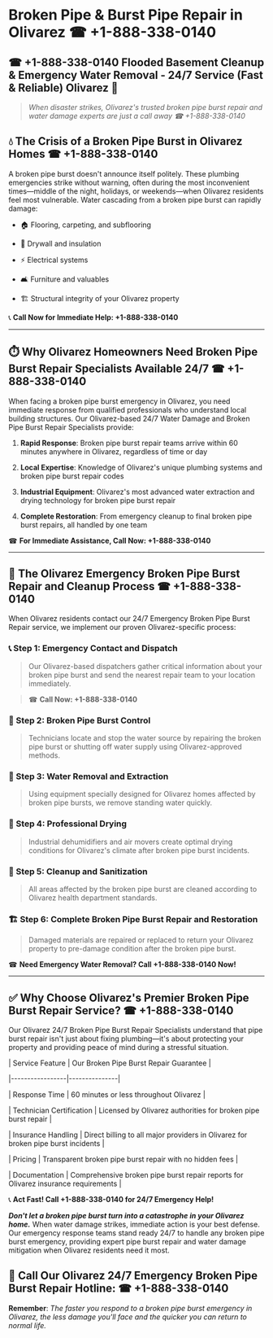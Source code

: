 # Broken Pipe & Burst Pipe Repair in Olivarez ☎ +1-888-338-0140  
## ☎ +1-888-338-0140 Flooded Basement Cleanup & Emergency Water Removal - 24/7 Service (Fast & Reliable) Olivarez 🚨  

> *When disaster strikes, Olivarez's trusted broken pipe burst repair and water damage experts are just a call away ☎ +1-888-338-0140*  

## 💧 The Crisis of a Broken Pipe Burst in Olivarez Homes ☎ +1-888-338-0140  

A broken pipe burst doesn't announce itself politely. These plumbing emergencies strike without warning, often during the most inconvenient times—middle of the night, holidays, or weekends—when Olivarez residents feel most vulnerable. Water cascading from a broken pipe burst can rapidly damage:  

* 🏠 Flooring, carpeting, and subflooring  
* 🧱 Drywall and insulation  
* ⚡ Electrical systems  
* 🛋️ Furniture and valuables  
* 🏗️ Structural integrity of your Olivarez property  

📞 **Call Now for Immediate Help: +1-888-338-0140**  

---  

## ⏱️ Why Olivarez Homeowners Need Broken Pipe Burst Repair Specialists Available 24/7 ☎ +1-888-338-0140  

When facing a broken pipe burst emergency in Olivarez, you need immediate response from qualified professionals who understand local building structures. Our Olivarez-based 24/7 Water Damage and Broken Pipe Burst Repair Specialists provide:  

1. **Rapid Response**: Broken pipe burst repair teams arrive within 60 minutes anywhere in Olivarez, regardless of time or day  
2. **Local Expertise**: Knowledge of Olivarez's unique plumbing systems and broken pipe burst repair codes  
3. **Industrial Equipment**: Olivarez's most advanced water extraction and drying technology for broken pipe burst repair  
4. **Complete Restoration**: From emergency cleanup to final broken pipe burst repairs, all handled by one team  

☎ **For Immediate Assistance, Call Now: +1-888-338-0140**  

---  

## 🔧 The Olivarez Emergency Broken Pipe Burst Repair and Cleanup Process ☎ +1-888-338-0140  

When Olivarez residents contact our 24/7 Emergency Broken Pipe Burst Repair service, we implement our proven Olivarez-specific process:  

### 📞 Step 1: Emergency Contact and Dispatch  
> Our Olivarez-based dispatchers gather critical information about your broken pipe burst and send the nearest repair team to your location immediately.  
> ☎ **Call Now: +1-888-338-0140**  

### 🚿 Step 2: Broken Pipe Burst Control  
> Technicians locate and stop the water source by repairing the broken pipe burst or shutting off water supply using Olivarez-approved methods.  

### 🌊 Step 3: Water Removal and Extraction  
> Using equipment specially designed for Olivarez homes affected by broken pipe bursts, we remove standing water quickly.  

### 💨 Step 4: Professional Drying  
> Industrial dehumidifiers and air movers create optimal drying conditions for Olivarez's climate after broken pipe burst incidents.  

### 🧼 Step 5: Cleanup and Sanitization  
> All areas affected by the broken pipe burst are cleaned according to Olivarez health department standards.  

### 🏗️ Step 6: Complete Broken Pipe Burst Repair and Restoration  
> Damaged materials are repaired or replaced to return your Olivarez property to pre-damage condition after the broken pipe burst.  

☎ **Need Emergency Water Removal? Call +1-888-338-0140 Now!**  

---  

## ✅ Why Choose Olivarez's Premier Broken Pipe Burst Repair Service? ☎ +1-888-338-0140  

Our Olivarez 24/7 Broken Pipe Burst Repair Specialists understand that pipe burst repair isn't just about fixing plumbing—it's about protecting your property and providing peace of mind during a stressful situation.  

| Service Feature | Our Broken Pipe Burst Repair Guarantee |  
|-----------------|---------------|  
| Response Time | 60 minutes or less throughout Olivarez |  
| Technician Certification | Licensed by Olivarez authorities for broken pipe burst repair |  
| Insurance Handling | Direct billing to all major providers in Olivarez for broken pipe burst incidents |  
| Pricing | Transparent broken pipe burst repair with no hidden fees |  
| Documentation | Comprehensive broken pipe burst repair reports for Olivarez insurance requirements |  

📞 **Act Fast! Call +1-888-338-0140 for 24/7 Emergency Help!**  

***Don't let a broken pipe burst turn into a catastrophe in your Olivarez home.*** When water damage strikes, immediate action is your best defense. Our emergency response teams stand ready 24/7 to handle any broken pipe burst emergency, providing expert pipe burst repair and water damage mitigation when Olivarez residents need it most.  

## 📱 Call Our Olivarez 24/7 Emergency Broken Pipe Burst Repair Hotline: ☎ +1-888-338-0140  

**Remember**: *The faster you respond to a broken pipe burst emergency in Olivarez, the less damage you'll face and the quicker you can return to normal life.*